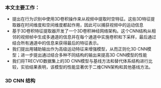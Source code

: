 ### 本文主要工作：

- 提出在行为识别中使用3D卷积操作来从视频中提取时空特征。这些3D特征提取器在时间维度和空间维度都起作用，因此可以捕获视频中的运动信息
- 基于3D卷积特征提取器开发了一个3D卷积神经网络架构。这个CNN结构从相邻的视频帧中生成多通道的信息并在每个通道中实施卷积和下采样，最后通过结合所有通道中的信息来获得最后的特征表示。
- 我们提出用辅助输出作为高级运动特征来增强模型，从而正则化3D CNN模型；进一步提出通过结合多种不同结构的输出来提高3D CNN模型的性能
- 我们将TRECVID数据集上的3D CNN模型与基线方法和替代体系结构进行比较，实验结果表明，该模型的性能显著优于二维CNN架构和其他基线方法。

### 3D CNN 结构


